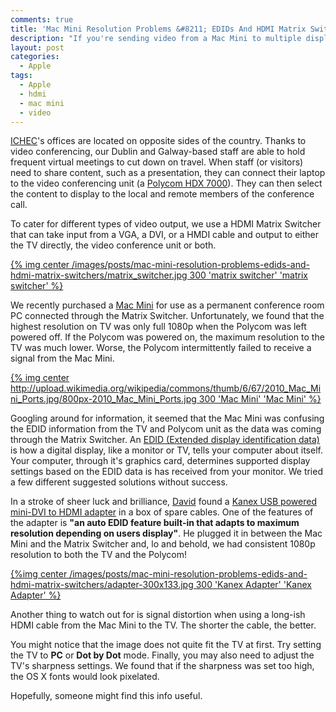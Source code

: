 ```yaml
---
comments: true
title: 'Mac Mini Resolution Problems &#8211; EDIDs And HDMI Matrix Switchers'
description: "If you're sending video from a Mac Mini to multiple displays, you might need to get an adapter that can manage EDID data for you."
layout: post
categories:
  - Apple
tags:
  - Apple
  - hdmi
  - mac mini
  - video
---
```

[ICHEC][1]'s offices are located on opposite sides of the country. Thanks to video conferencing, 
our Dublin and Galway-based staff are able to hold frequent virtual meetings to cut down on 
travel. When staff (or visitors) need to share content, such as a presentation, they can connect 
their laptop to the video conferencing unit (a [Polycom HDX 7000][2]). They can then select the 
content to display to the local and remote members of the conference call.

To cater for different types of video output, we use a HDMI Matrix Switcher that can take input 
from a VGA, a DVI, or a HMDI cable and output to either the TV directly, the video conference 
unit or both.

[{% img center /images/posts/mac-mini-resolution-problems-edids-and-hdmi-matrix-switchers/matrix_switcher.jpg 300 'matrix switcher' 'matrix switcher' %}][7]

We recently purchased a [Mac Mini][3] for use as a permanent conference room PC connected 
through the Matrix Switcher. Unfortunately, we found that the highest resolution on TV was only
full 1080p when the Polycom was left powered off. If the Polycom was powered on, the maximum 
resolution to the TV was much lower. Worse, the Polycom intermittently failed to receive a 
signal from the Mac Mini.

[{% img center http://upload.wikimedia.org/wikipedia/commons/thumb/6/67/2010_Mac_Mini_Ports.jpg/800px-2010_Mac_Mini_Ports.jpg 300 'Mac Mini' 'Mac Mini' %}][8]

Googling around for information, it seemed that the Mac Mini was confusing the EDID information
from the TV and Polycom unit as the data was coming through the Matrix Switcher. An [EDID 
(Extended display identification data)][4] is how a digital display, like a monitor or TV, 
tells your computer about itself. Your computer, through it's graphics card, determines supported
display settings based on the EDID data is has received from your monitor. We tried a few 
different suggested solutions without success.

In a stroke of sheer luck and brilliance, [David][5] found a [Kanex USB powered mini-DVI to HDMI 
adapter][6] in a box of spare cables. One of the features of the adapter is **"an auto EDID feature 
built-in that adapts to maximum resolution depending on users display"**. He plugged it in between 
the Mac Mini and the Matrix Switcher and, lo and behold, we had consistent 1080p resolution to 
both the TV and the Polycom!

[{%img center /images/posts/mac-mini-resolution-problems-edids-and-hdmi-matrix-switchers/adapter-300x133.jpg 300 'Kanex Adapter' 'Kanex Adapter' %}][6]

Another thing to watch out for is signal distortion when using a long-ish HDMI cable from the Mac 
Mini to the TV. The shorter the cable, the better.

You might notice that the image does not quite fit the TV at first. Try setting the TV to **PC** 
or **Dot by Dot** mode. Finally, you may also need to adjust the TV's sharpness settings. We 
found that if the sharpness was set too high, the OS X fonts would look pixelated.

Hopefully, someone might find this info useful.

 [1]: http://ichec.ie
 [2]: http://www.polycom.com/products/telepresence_video/telepresence_solutions/room_telepresence/hdx7000.html
 [3]: http://www.apple.com/macmini/
 [4]: http://en.wikipedia.org/wiki/Extended_display_identification_data
 [5]: http://www.ichec.ie/about_us/david_delaharpegolden.php
 [6]: http://www.kanexlive.com/products/iAdapt51.html
 [7]: /images/posts/mac-mini-resolution-problems-edids-and-hdmi-matrix-switchers/matrix_switcher.jpg 
 [8]: http://upload.wikimedia.org/wikipedia/commons/thumb/6/67/2010_Mac_Mini_Ports.jpg/800px-2010_Mac_Mini_Ports.jpg
